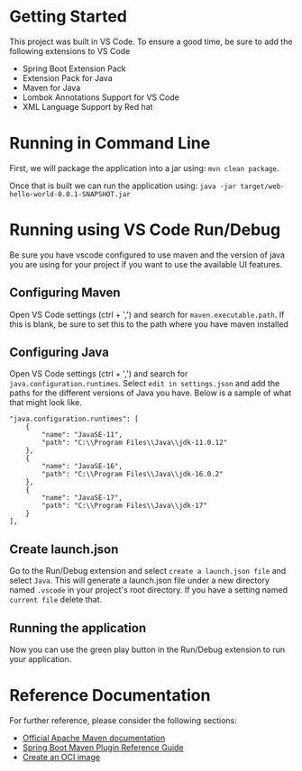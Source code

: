 # Getting Started
This project was built in VS Code. To ensure a good time, be sure to add the following extensions to VS Code
* Spring Boot Extension Pack
* Extension Pack for Java
* Maven for Java
* Lombok Annotations Support for VS Code
* XML Language Support by Red hat

# Running in Command Line
First, we will package the application into a jar using: `mvn clean package`. 

Once that is built we can run the application using: `java -jar target/web-hello-world-0.0.1-SNAPSHOT.jar`

# Running using VS Code Run/Debug
Be sure you have vscode configured to use maven and the version of java you are using for your project if you want to use the available UI features.

## Configuring Maven
Open VS Code settings (ctrl + ',') and search for `maven.executable.path`. If this is blank, be sure to set this to the path where you have maven installed 

## Configuring Java
Open VS Code settings (ctrl + ',') and search for `java.configuration.runtimes`. Select `edit in settings.json` and add the paths for the different versions of Java you have. Below is a sample of what that might look like. 

```
"java.configuration.runtimes": [
    {
        "name": "JavaSE-11",
        "path": "C:\\Program Files\\Java\\jdk-11.0.12"
    },
    {
        "name": "JavaSE-16",
        "path": "C:\\Program Files\\Java\\jdk-16.0.2"
    },
    {
        "name": "JavaSE-17",
        "path": "C:\\Program Files\\Java\\jdk-17"
    }
],
```

## Create launch.json
Go to the Run/Debug extension and select `create a launch.json file` and select `Java`. This will generate a launch.json file under a new directory named `.vscode` in your project's root directory. If you have a setting named `current file` delete that. 

## Running the application
Now you can use the green play button in the Run/Debug extension to run your application.

# Reference Documentation
For further reference, please consider the following sections:

* [Official Apache Maven documentation](https://maven.apache.org/guides/index.html)
* [Spring Boot Maven Plugin Reference Guide](https://docs.spring.io/spring-boot/docs/2.5.4/maven-plugin/reference/html/)
* [Create an OCI image](https://docs.spring.io/spring-boot/docs/2.5.4/maven-plugin/reference/html/#build-image)

